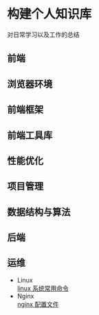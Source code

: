 # 构建个人知识库
对日常学习以及工作的总结

## 前端

## 浏览器环境

## 前端框架

## 前端工具库

## 性能优化

## 项目管理

## 数据结构与算法

## 后端

## 运维
- Linux  
[linux 系统常用命令](https://github.com/appleguardu/Knowledge-Lib/issues/1)
- Nginx  
[nginx 配置文件](https://github.com/appleguardu/Knowledge-Lib/issues/2)
